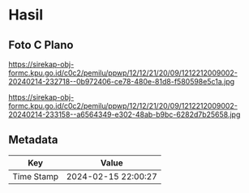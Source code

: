 # Hasil

## Foto C Plano

https://sirekap-obj-formc.kpu.go.id/c0c2/pemilu/ppwp/12/12/21/20/09/1212212009002-20240214-232718--0b972406-ce78-480e-81d8-f580598e5c1a.jpg

https://sirekap-obj-formc.kpu.go.id/c0c2/pemilu/ppwp/12/12/21/20/09/1212212009002-20240214-233158--a6564349-e302-48ab-b9bc-6282d7b25658.jpg


## Metadata

| Key        | Value               |
| ---------- | ------------------- |
| Time Stamp | 2024-02-15 22:00:27 |



